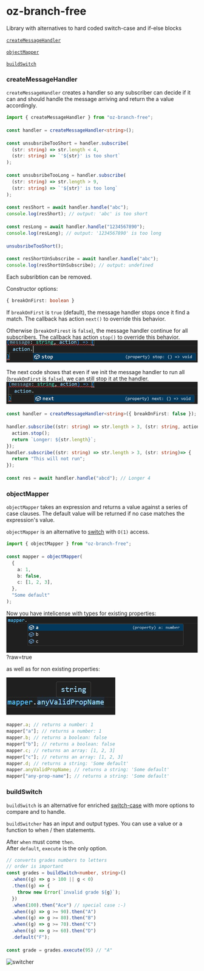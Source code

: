 # oz-branch-free

Library with alternatives to hard coded switch-case and if-else blocks

[`createMessageHandler`](#createmessagehandler)

[`objectMapper`](#objectmapper)

[`buildSwitch`](#buildSwitch)

### createMessageHandler

`createMessageHandler` creates a handler so any subscriber can decide if it can and should handle the message arriving and return the a value accordingly.

```typescript
import { createMessageHandler } from "oz-branch-free";

const handler = createMessageHandler<string>();

const unsubsribeTooShort = handler.subscribe(
  (str: string) => str.length < 4,
  (str: string) => `'${str}' is too short`
);

const unsubsribeTooLong = handler.subscribe(
  (str: string) => str.length > 9,
  (str: string) => `'${str}' is too long`
);

const resShort = await handler.handle("abc");
console.log(resShort); // output: 'abc' is too short

const resLong = await handler.handle("1234567890");
console.log(resLong); // output: '1234567890' is too long

unsubsribeTooShort();

const resShortUnSubscribe = await handler.handle("abc");
console.log(resShortUnSubscribe); // output: undefined
```

Each subsribtion can be removed.


Constructor options:
```typescript
{ breakOnFirst: boolean }
```
If `breakOnFirst` is `true` (default), the message handler stops once it find a match. The callback has action `next()` to override this behavior.

Otherwise (`breakOnFirest` is `false`), the message handler continue for all subscribers. The callback has action `stop()` to override this behavior.
![action can overide behavior](https://github.com/ofir-zeitoun/oz-branch-free/blob/main/assets/images/message-handler-continue-all.jpeg?raw=true)

The next code shows that even if we init the message handler to run all (`breakOnFirst` is `false`), we can still stop it at the handler.
![action can overide behavior](https://github.com/ofir-zeitoun/oz-branch-free/blob/main/assets/images/message-handler-break-on-first.jpeg?raw=true)

```typescript
const handler = createMessageHandler<string>({ breakOnFirst: false });

handler.subscribe((str: string) => str.length > 3, (str: string, action: ContinueAllActionable)=> {
  action.stop();
  return `Longer: ${str.length}`;
});
handler.subscribe((str: string) => str.length > 3, (str: string)=> {
  return "This will not run";
});

const res = await handler.handle("abcd"); // Longer 4

```
### objectMapper

`objectMapper` takes an expression and returns a value against a series of case clauses.
The default value will be returned if no case matches the expression's value.

`objectMapper` is an alternative to [switch](https://developer.mozilla.org/en-US/docs/Web/JavaScript/Reference/Statements/switch) with `O(1)` access.

```typescript
import { objectMapper } from "oz-branch-free";

const mapper = objectMapper(
  {
    a: 1,
    b: false,
    c: [1, 2, 3],
  },
  "Some default"
);
```

Now you have intelicense with types for existing properties:
![object-mapper with types](https://github.com/ofir-zeitoun/oz-branch-free/blob/main/assets/images/object-mapper.jpeg)?raw=true

as well as for non existing properties:

![object-mapper with default type](https://github.com/ofir-zeitoun/oz-branch-free/blob/main/assets/images/object-mapper-default.jpeg?raw=true)

```typescript
mapper.a; // returns a number: 1
mapper["a"]; // returns a number: 1
mapper.b; // returns a boolean: false
mapper["b"]; // returns a boolean: false
mapper.c; // returns an array: [1, 2, 3]
mapper["c"]; // returns an array: [1, 2, 3]
mapper.d; // returns a string: 'Some default'
mapper.anyValidPropName; // returns a string: 'Some default'
mapper["any-prop-name"]; // returns a string: 'Some default'
```

### buildSwitch

`buildSwitch` is an alternative for enriched [switch-case](https://developer.mozilla.org/en-US/docs/Web/JavaScript/Reference/Statements/switch) with more options to compare and to handle.

`buildSwitcher` has an input and output types.
You can use a value or a function to when / then statements.

After `when` must come `then`.<BR>
After `default`, `execute` is the only option.

```typescript
// converts grades numbers to letters
// order is important
const grades = buildSwitch<number, string>()
  .when((g) => g > 100 || g < 0)
  .then((g) => {
    throw new Error(`invalid grade ${g}`);
  })
  .when(100).then("Ace") // special case :-)
  .when((g) => g >= 90).then("A")
  .when((g) => g >= 80).then("B")
  .when((g) => g >= 70).then("C")
  .when((g) => g >= 60).then("D")
  .default("F");

const grade = grades.execute(95) // "A"
```

![switcher](https://github.com/ofir-zeitoun/oz-branch-free/blob/main/assets/images/switcher.gif?raw=true)
